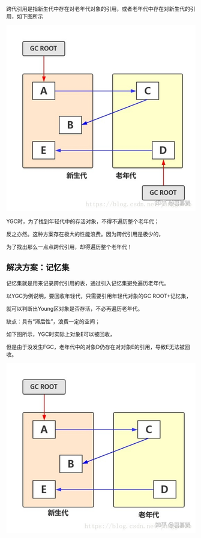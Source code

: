 跨代引用是指新生代中存在对老年代对象的引用，或者老年代中存在对新生代的引用，如下图所示

![img_34.png](img_34.png)

YGC时，为了找到年轻代中的存活对象，不得不遍历整个老年代；

反之亦然。这种方案存在极大的性能浪费。因为跨代引用是极少的，

为了找出那么一点点跨代引用，却得遍历整个老年代！

解决方案：记忆集　　
---

记忆集就是用来记录跨代引用的表，通过引入记忆集避免遍历老年代。

以YGC为例说明，要回收年轻代，只需要引用年轻代对象的GC ROOT+记忆集，

就可以判断出Young区对象是否存活，不必再遍历老年代。

缺点：具有“滞后性”，浪费一定的空间；

如下图所示，YGC时实际上对象E可以被回收，

但是由于没发生FGC，老年代中的对象D仍存在对对象E的引用，导致E无法被回收。

![img_35.png](img_35.png)

